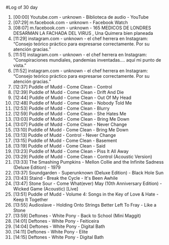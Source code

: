 #Log of 30 day

1. [00:00] Youtube.com - unknown - Biblioteca de audio - YouTube
1. [07:29] m.facebook.com - unknown - Facebook Watch
1. [08:07] m.facebook.com - unknown - 165 MEDICOS DE LONDRES DESARMAN LA FACHADA DEL VIRUS , Una Quimera bien planeada
1. [11:29] instagram.com - unknown - el chef herrera en Instagram: “Consejo teórico práctico para expresarse correctamente. Por su atención gracias.”
1. [11:51] instagram.com - unknown - el chef herrera en Instagram: “Conspiraciones mundiales, pandemias inventadas.... aquí mi punto de vista.”
1. [11:52] instagram.com - unknown - el chef herrera en Instagram: “Consejo teórico práctico para expresarse correctamente. Por su atención gracias.”
1. [12:37] Puddle of Mudd - Come Clean - Control
1. [12:39] Puddle of Mudd - Come Clean - Drift And Die
1. [12:44] Puddle of Mudd - Come Clean - Out Of My Head
1. [12:48] Puddle of Mudd - Come Clean - Nobody Told Me
1. [12:53] Puddle of Mudd - Come Clean - Blurry
1. [12:59] Puddle of Mudd - Come Clean - She Hates Me
1. [13:03] Puddle of Mudd - Come Clean - Bring Me Down
1. [13:07] Puddle of Mudd - Come Clean - Never Change
1. [13:10] Puddle of Mudd - Come Clean - Bring Me Down
1. [13:13] Puddle of Mudd - Control - Never Change
1. [13:15] Puddle of Mudd - Come Clean - Basement
1. [13:19] Puddle of Mudd - Come Clean - Said
1. [13:23] Puddle of Mudd - Come Clean - Piss It All Away
1. [13:29] Puddle of Mudd - Come Clean - Control (Acoustic Version)
1. [13:33] The Smashing Pumpkins - Mellon Collie and the Infinite Sadness (Deluxe Edition) - 1979
1. [13:37] Soundgarden - Superunknown (Deluxe Edition) - Black Hole Sun
1. [13:43] Staind - Break the Cycle - It's Been Awhile
1. [13:47] Stone Sour - Come What(ever) May (10th Anniversary Edition) - Wicked Game (Acoustic) [Live]
1. [13:51] Puddle of Mudd - Volume 4: Songs in the Key of Love & Hate - Keep It Together
1. [13:55] Audioslave - Holding Onto Strings Better Left To Fray - Like a Stone
1. [13:59] Deftones - White Pony - Back to School (Mini Maggit)
1. [14:01] Deftones - White Pony - Feiticeira
1. [14:04] Deftones - White Pony - Digital Bath
1. [14:11] Deftones - White Pony - Elite
1. [14:15] Deftones - White Pony - Digital Bath

